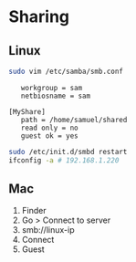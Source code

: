 # Sharing

## Linux
```bash
sudo vim /etc/samba/smb.conf
```
```
   workgroup = sam
   netbiosname = sam

[MyShare]
   path = /home/samuel/shared
   read only = no
   guest ok = yes
```

```bash
sudo /etc/init.d/smbd restart
ifconfig -a # 192.168.1.220
```

## Mac
1. Finder
2. Go > Connect to server
3. smb://linux-ip
4. Connect
5. Guest
